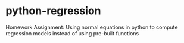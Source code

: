 # python-regression
Homework Assignment: Using normal equations in python to compute regression models instead of using pre-built functions
